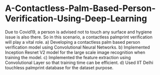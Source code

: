 # A-Contactless-Palm-Based-Person-Verification-Using-Deep-Learning
Due to Covid19, a person is advised not to touch any surface and hygiene issue is also there. So in this scenario, a contactless palmprint verification will play a vital role. 
a) Developing a contactless palm based person verification model using Convolutional Neural Networks.
b) Implemented Inception Resnet V2 model for the large scale image recognition when training the model.
c) Implemented the feature extraction using Convolutional Layer so that training time can be efficient.
d) Used IIT Delhi touchless palmprint database for the dataset purpose.

